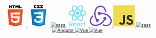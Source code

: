 
<div align="center">
  <a href="https://www.w3.org/html/" target="_blank"> 
     <img src="https://raw.githubusercontent.com/devicons/devicon/master/icons/html5/html5-original-wordmark.svg" alt="html5" width="70" height="70"/> 
  </a>
  <a href="https://www.w3schools.com/css/" target="_blank" rel="noreferrer"> 
    <img src="https://raw.githubusercontent.com/devicons/devicon/master/icons/css3/css3-original-wordmark.svg" alt="css3" width="70" height="70"/> 
  </a>
  <a href="https://sass-lang.com" target="_blank" rel="noreferrer"> 
    <img src="https://sass-scss.ru/assets/img/styleguide/seal-color-aef0354c.png" alt="sass" width="70" height="70"/> 
  </a>  
  <a href="https://reactjs.org/" target="_blank" rel="noreferrer"> 
    <img src="https://raw.githubusercontent.com/devicons/devicon/master/icons/react/react-original-wordmark.svg" alt="react" width="70" height="70"/> 
  </a>
  <a href="https://redux.js.org" target="_blank" rel="noreferrer"> 
    <img src="https://raw.githubusercontent.com/devicons/devicon/master/icons/redux/redux-original.svg" alt="redux" width="70" height="70"/> 
  </a>
  <a href="https://developer.mozilla.org/en-US/docs/Web/JavaScript" target="_blank" rel="noreferrer"> 
    <img src="https://raw.githubusercontent.com/devicons/devicon/master/icons/javascript/javascript-original.svg" alt="javascript" width="70" height="70"/> 
  </a> 
  <a href="https://www.typescriptlang.org/" target="_blank" rel="noreferrer"> 
    <img src="https://upload.wikimedia.org/wikipedia/commons/thumb/4/4c/Typescript_logo_2020.svg/512px-Typescript_logo_2020.svg.png" alt="sass" width="70" height="70"/> 
  </a>   
   <a href="https://angular.io/" target="blank" rel="noopener noreferrer"> 
    <img src="https://w7.pngwing.com/pngs/549/955/png-transparent-angularjs-javascript-jquery-directive-python-software-foundation-angle-triangle-logo.png" alt="Angular" width="70" height="70"/> 
  </a> 
    <a href="https://vuejs.org/" target="_blank" rel="noreferrer"> 
    <img src="https://upload.wikimedia.org/wikipedia/commons/thumb/9/95/Vue.js_Logo_2.svg/1200px-Vue.js_Logo_2.svg.png" alt="Vue" width="70" height="70"/> 
  </a>
  <a href="https://pinia.vuejs.org/" target="_blank" rel="noreferrer"> 
    <img src="https://pinia.vuejs.org/logo.svg" alt="Vue" width="70" height="70"/> 
  </a>   
</div>
